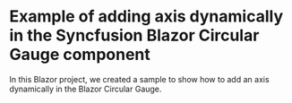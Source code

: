 # Example of adding axis dynamically in the Syncfusion Blazor Circular Gauge component

In this Blazor project, we created a sample to show how to add an axis dynamically in the Blazor Circular Gauge.
